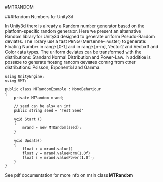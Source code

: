 #MTRANDOM

###Random Numbers for Unity3d

In Unity3d there is already a Random number generator based on the platform-specific random generator. 
Here we present an alternative Random library for Unity3d designed to generate uniform Pseudo-Random deviates. The library use a fast PRNG (Mersenne-Twister) to generate: Floating Number in range [0-1] and in range [n-m], Vector2 and Vector3 and Color data types.The uniform deviates can be transformed with the distributions: Standard Normal Distribution and Power-Law. 
In addition is possible to generate floating random deviates coming from other distributions: Poisson, Exponential and Gamma.


```
using UnityEngine;
using UMT;

public class MTRandomExample : MonoBehaviour 
{
	private MTRandom mrand;
	
	// seed can be also an int
	public string seed = "Test Seed"

	void Start () 
	{
		mrand = new MTRandom(seed);
	}

	void Update()
	{
	    float x = mrand.value()
	    float y = mrand.valueNorm(1.0f);
	    float z = mrand.valuePower(1.0f);
	}
}
```

See pdf documentation for more info on main class **MTRandom**



